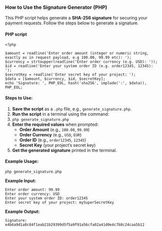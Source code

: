### **How to Use the Signature Generator (PHP)**

This PHP script helps generate a **SHA-256 signature** for securing your payment requests. Follow the steps below to generate a signature.


#### **PHP script**


```shell
<?php

$amount = readline('Enter order amount (integer or numeric string, exactly as in request payload, e.g 100.00, 99.99 etc): ');
$currency = strtoupper(readline('Enter order currency (e.g. USD): '));
$id = readline('Enter your system order ID (e.g. order12345, 12345): ');
$secretKey = readline('Enter secret key of your project: ');
$data = [$amount, $currency, $id, $secretKey];
echo 'Signature: ', PHP_EOL, hash('sha256', implode(':', $data)), PHP_EOL;

```

#### **Steps to Use:**

1. **Save the script** as a `.php` file, e.g., `generate_signature.php`.
2. **Run the script** in a terminal using the command:
3. `php generate_signature.php`
4. **Enter the required values** when prompted:
    * **Order Amount** (e.g., `100.00`, `99.99`)
    * **Order Currency** (e.g., `USD`, `EUR`)
    * **Order ID** (e.g., `order12345`, `12345`)
    * **Secret Key** (your project’s secret key)
5. **Get the generated signature** printed in the terminal.

#### **Example Usage:**

```shell
php generate_signature.php
```

**Example Input:**


```shell
Enter order amount: 99.99
Enter order currency: USD
Enter your system order ID: order12345
Enter secret key of your project: mySuperSecretKey
```

**Example Output:**

```shell
Signature: e4b6a9d1a8c84f1eab21b29399d5f5a9f91a56cfa02a41d0e4c7b8c24caa5b12
```

